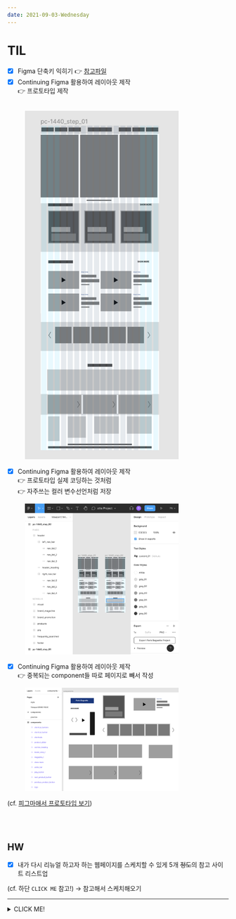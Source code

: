 ```yaml
---
date: 2021-09-03-Wednesday
---
```


# TIL 

- [x] Figma 단축키 익히기 👉 [참고파일](https://github.com/ekfka4863/..)  
- [x] Continuing Figma 활용하여 레이아웃 제작     
  👉  프로토타입 제작
 
<br />

<img src="./images/prototypeUsingFigma.png" alt="피그마 활용해서 웹 프로토타입 만들기" width="350px"  style="padding-left: 40px;" />     

<br />

- [x] Continuing Figma 활용하여 레이아웃 제작        
  👉 프로토타입 실제 코딩하는 것처럼      
  👉  자주쓰는 컬러 변수선언처럼 저장

<img src="./images/prototypeUsingFigma2.png" alt="피그마 활용해서 웹 프로토타입 만들기 - headings map 및 컬러선언" width="350px"  style="padding-left: 40px;" />    

<br />

- [x] Continuing Figma 활용하여 레이아웃 제작       
  👉  중복되는 component들 따로 페이지로 빼서 작성 

<img src="./images/prototypeUsingFigma3.png" alt="피그마 활용해서 웹 프로토타입 만들기 - 자주사용하는 컴포넌트 페이지 따로 작성" width="350px"  style="padding-left: 40px;" />    

<br />

(cf. [피그마애서 프로토타입 보기](https://www.figma.com/file/31g4ulF7oBmZcvT0GnKp9p/Paris-Baguette-Project?node-id=9%3A4))


<br />
<br />

## HW
- [x] 내가 다시 리뉴얼 하고자 하는 웹페이지를 스케치할 수 있게 5개 ~~정도~~의 참고 사이트 리스트업        

(cf. 하단 `CLICK ME` 참고!) → 참고해서 스케치해오기 

---

<details>
<summary>CLICK ME!</summary>  

- cf.  
  - https://www.foodnews.news/news/article.html?no=214445
  - http://www.tarrtarr.com/user/board/lists/board_cd/2010
  - https://www.sungsimdangmall.co.kr/
  - http://www.krispykreme.co.kr/
  - http://www.dunkindonuts.co.kr/
  - http://pariscroissantorder.com/
  - http://www.hanscake.co.kr/#self
  - https://www.tlj.co.kr:7008/index.asp

</detials>

---